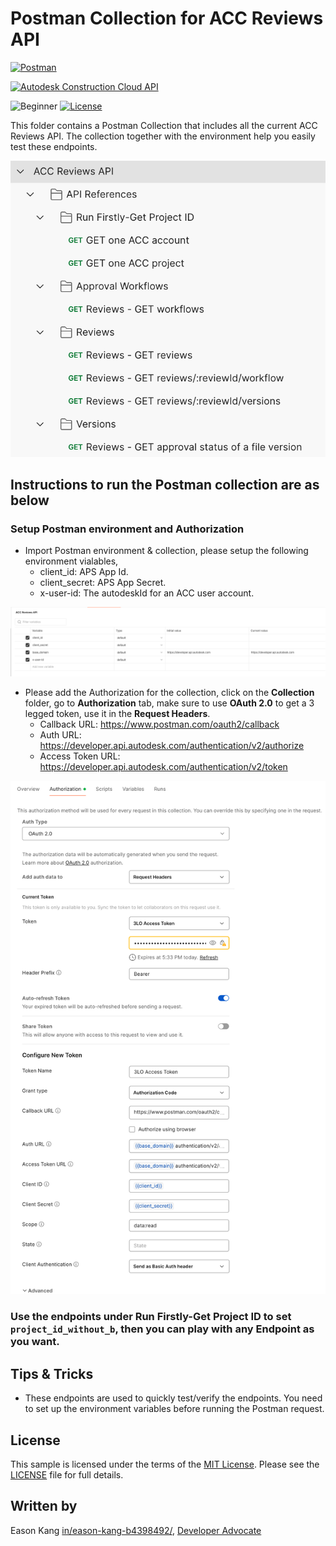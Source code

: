 # Postman Collection for ACC Reviews API

[![Postman](https://img.shields.io/badge/Postman-v8-orange.svg)](https://www.getpostman.com/)

[![Autodesk Construction Cloud API](https://img.shields.io/badge/Autodesk%20Construction%20Cloud%20API-v1-green.svg)](https://aps.autodesk.com/en/docs/acc/v1/overview/)

![Beginner](https://img.shields.io/badge/Level-Beginner-green.svg)
[![License](https://img.shields.io/:license-MIT-blue.svg)](http://opensource.org/licenses/MIT)

This folder contains a Postman Collection that includes all the current ACC Reviews API. The collection together with the environment help you easily test these endpoints.

![Collection](img/collection.png)
<!-- ![Tutorial](img/tutorial.png) -->


## Instructions to run the Postman collection are as below

### Setup Postman environment and Authorization
- Import Postman environment & collection, please setup the following environment vialables, 
    - client_id:     APS App Id.
    - client_secret: APS App Secret.
    - x-user-id: The autodeskId for an ACC user account.

![Env](img/env.png)

- Please add the Authorization for the collection, click on the **Collection** folder, go to **Authorization** tab, make sure to use **OAuth 2.0** to get a 3 legged token, use it in the **Request Headers**.
    - Callback URL: https://www.postman.com/oauth2/callback
    - Auth URL: https://developer.api.autodesk.com/authentication/v2/authorize
    - Access Token URL: https://developer.api.autodesk.com/authentication/v2/token

![3leggedToken](img/3leggedToken.png)

### Use the endpoints under **Run Firstly-Get Project ID** to set `project_id_without_b`, then you can play with any Endpoint as you want.

## Tips & Tricks
- These endpoints are used to quickly test/verify the endpoints. You need to set up the environment variables before running the Postman request.

## License
This sample is licensed under the terms of the [MIT License](http://opensource.org/licenses/MIT). Please see the [LICENSE](../LICENSE) file for full details.

## Written by
Eason Kang [in/eason-kang-b4398492/](https://www.linkedin.com/in/eason-kang-b4398492), [Developer Advocate](http://aps.autodesk.com)
